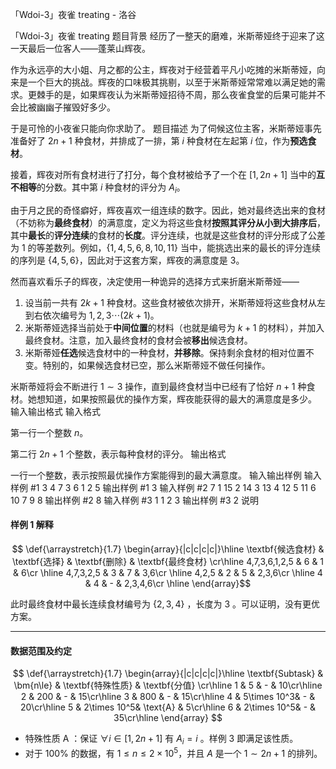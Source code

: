 



「Wdoi-3」夜雀 treating - 洛谷














「Wdoi-3」夜雀 treating
题目背景
经历了一整天的磨难，米斯蒂娅终于迎来了这一天最后一位客人——蓬莱山辉夜。

作为永远亭的大小姐、月之都的公主，辉夜对于经营着平凡小吃摊的米斯蒂娅，向来是一个巨大的挑战。辉夜的口味极其挑剔，以至于米斯蒂娅常常难以满足她的需求。更棘手的是，如果辉夜认为米斯蒂娅招待不周，那么夜雀食堂的后果可能并不会比被幽幽子摧毁好多少。

于是可怜的小夜雀只能向你求助了。
题目描述
为了伺候这位主客，米斯蒂娅事先准备好了 $2n+1$ 种食材，并排成了一排，第 $i$ 种食材在左起第 $i$ 位，作为**预选食材**。

接着，辉夜对所有食材进行了打分，每个食材被给予了一个在 $[1,2n+1]$ 当中的**互不相等**的分数。其中第 $i$ 种食材的评分为 $A_i$。

由于月之民的奇怪癖好，辉夜喜欢一组连续的数字。因此，她对最终选出来的食材（不妨称为**最终食材**）的满意度，定义为将这些食材**按照其评分从小到大排序后**，其中**最长**的**评分连续**的食材的**长度**。评分连续，也就是这些食材的评分形成了公差为 $1$ 的等差数列。例如，$\{1,4,5,6,8,10,11\}$ 当中，能挑选出来的最长的评分连续的序列是 $\{4,5,6\}$，因此对于这套方案，辉夜的满意度是 $3$。

然而喜欢看乐子的辉夜，决定使用一种诡异的选择方式来折磨米斯蒂娅——

1. 设当前一共有 $2k+1$ 种食材。这些食材被依次排开，米斯蒂娅将这些食材从左到右依次编号为 $1,2,3\cdots (2k+1)$。
2. 米斯蒂娅选择当前处于**中间位置**的材料（也就是编号为 $k+1$ 的材料），并加入最终食材。注意，加入最终食材的食材会被**移出**候选食材。
3. 米斯蒂娅**任选**候选食材中的一种食材，**并移除**。保持剩余食材的相对位置不变。特别的，如果候选食材已空，那么米斯蒂娅不做任何操作。

米斯蒂娅将会不断进行 $1\sim3$ 操作，直到最终食材当中已经有了恰好 $n+1$ 种食材。她想知道，如果按照最优的操作方案，辉夜能获得的最大的满意度是多少。
输入输出格式
输入格式

第一行一个整数 $n$。

第二行 $2n + 1$ 个整数，表示每种食材的评分。
输出格式

一行一个整数，表示按照最优操作方案能得到的最大满意度。
输入输出样例
输入样例 #1
3
4 7 3 6 1 2 5
输出样例 #1
3
输入样例 #2
7
1 15 2 14 3 13 4 12 5 11 6 10 7 9 8
输出样例 #2
8
输入样例 #3
1
1 2 3
输出样例 #3
2
说明
#### 样例 1 解释

$$
\def{\arraystretch}{1.7}
\begin{array}{|c|c|c|c|}\hline
\textbf{候选食材} & \textbf{选择} & \textbf{删除} & \textbf{最终食材} \cr\hline
4,7,3,6,1,2,5 & 6 & 1 & 6\cr \hline
4,7,3,2,5 & 3 & 7 & 3,6\cr \hline
4,2,5 & 2 & 5 & 2,3,6\cr \hline
4 & 4 & - & 2,3,4,6\cr \hline
\end{array}$$

此时最终食材中最长连续食材编号为 $\{2,3,4\}$ ，长度为 $3$ 。可以证明，没有更优方案。

---

#### 数据范围及约定

$$
\def{\arraystretch}{1.7}
\begin{array}{|c|c|c|c|}\hline
\textbf{Subtask} & \bm{n\le} & \textbf{特殊性质} & \textbf{分值} \cr\hline
1 & 5 & - & 10\cr\hline
2 & 200 & - & 15\cr\hline
3 & 800 & - & 15\cr\hline
4 & 5\times 10^3& - & 20\cr\hline
5 & 2\times 10^5& \text{A} & 5\cr\hline
6 & 2\times 10^5& - & 35\cr\hline
\end{array}
$$

- 特殊性质 A ：保证 $\forall i\in[1,2n+1]$ 有 $A_i=i$ 。样例 3 即满足该性质。
- 对于 $100\%$ 的数据，有 $1 \leq n \leq 2 \times 10^5$，并且 $A$ 是一个 $1 \sim 2n+1$ 的排列。






